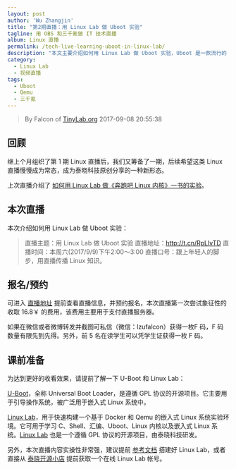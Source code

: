 ```yaml
---
layout: post
author: 'Wu Zhangjin'
title: "第2期直播：用 Linux Lab 做 Uboot 实验"
tagline: 用 OBS 和三千氪做 IT 技术直播
album: Linux 直播
permalink: /tech-live-learning-uboot-in-linux-lab/
description: "本文主要介绍如何用 Linux Lab 做 Uboot 实验，Uboot 是一款流行的 Boot Loader，用于引导操作系统，被广泛用于嵌入式 Linux 系统中。"
category:
  - Linux Lab
  - 视频直播
tags:
  - Uboot
  - Qemu
  - 三千氪
---
```


> By Falcon of [TinyLab.org][1]
> 2017-09-08 20:55:38

## 回顾

继上个月组织了第 1 期 Linux 直播后，我们又筹备了一期，后续希望这类 Linux 直播慢慢成为常态，成为泰晓科技原创分享的一种新形态。

上次直播介绍了 [如何用 Linux Lab 做《奔跑吧 Linux 内核》一书的实验][2]。

## 本次直播

本次介绍如何用 Linux Lab 做 Uboot 实验：

> 直播主题：用 Linux Lab 做 Uboot 实验
> 直播地址：<http://t.cn/RpLlvTD>
> 直播时间：本周六(2017/9/9)下午2:00～3:00
> 直播口号：跟上年轻人的脚步，用直播传播 Linux 知识。

## 报名/预约

可进入 [直播地址][2] 提前查看直播信息，并预约报名，本次直播第一次尝试象征性的收取 16.8￥ 的费用，该费用主要用于支付直播服务器。

如果在微信或者微博转发并截图可私信（微信：lzufalcon）获得一枚F 码，F 码数量有限先到先得。另外，前 5 名在读学生可以凭学生证获得一枚 F 码。

## 课前准备

为达到更好的收看效果，请提前了解一下 U-Boot 和 Linux Lab：

[U-Boot][3]，全称 Universal Boot Loader，是遵循 GPL 协议的开源项目。它主要用于引导操作系统，被广泛用于嵌入式 Linux 系统中。

[Linux Lab][4]，用于快速构建一个基于 Docker 和 Qemu 的嵌入式 Linux 系统实验环境。它可用于学习 C、Shell、汇编、Uboot、Linux 内核以及嵌入式 Linux 系统。[Linux Lab][5] 也是一个遵循 GPL 协议的开源项目，由泰晓科技研发。

另外，本次直播内容实操性非常强，建议提前 [参考文档][4] 搭建好 Linux Lab，或者直接从 [泰晓开源小店][6] 提前获取一个在线 Linux Lab 帐号。

[1]: http://tinylab.org
[2]: http://t.cn/RpLlvTD
[3]: http://www.denx.de/wiki/U-Boot/
[4]: http://tinylab.org/linux-lab/
[5]: https://github.com/tinyclub/linux-lab
[6]: https://weidian.com/i/1937753839
